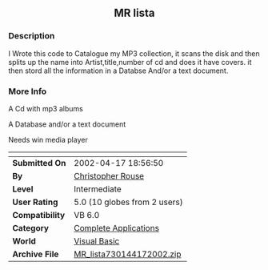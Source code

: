﻿<div align="center">

## MR lista


</div>

### Description

I Wrote this code to Catalogue my MP3 collection, it scans the disk and then splits up the name into Artist,title,number of cd and does it have covers. it then stord all the information in a Databse And/or a text document.
 
### More Info
 
A Cd with mp3 albums

A Database and/or a text document

Needs win media player


<span>             |<span>
---                |---
**Submitted On**   |2002-04-17 18:56:50
**By**             |[Christopher Rouse](https://github.com/Planet-Source-Code/PSCIndex/blob/master/ByAuthor/christopher-rouse.md)
**Level**          |Intermediate
**User Rating**    |5.0 (10 globes from 2 users)
**Compatibility**  |VB 6\.0
**Category**       |[Complete Applications](https://github.com/Planet-Source-Code/PSCIndex/blob/master/ByCategory/complete-applications__1-27.md)
**World**          |[Visual Basic](https://github.com/Planet-Source-Code/PSCIndex/blob/master/ByWorld/visual-basic.md)
**Archive File**   |[MR\_lista730144172002\.zip](https://github.com/Planet-Source-Code/christopher-rouse-mr-lista__1-33890/archive/master.zip)








